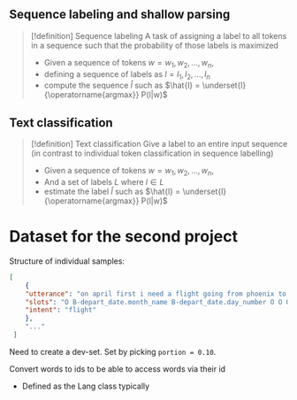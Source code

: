 

## Sequence labeling and shallow parsing

>[!definition] Sequence labeling
>A task of assigning a label to all tokens in a sequence such that the probability of those labels is maximized
>- Given a sequence of tokens $w = {w_1, w_2, ..., w_n}$,
>- defining a sequence of labels as $l = {l_1, l_2, ..., l_n}$
>- compute the sequence $\hat{l}$ such as $\hat{l} = \underset{l}{\operatorname{argmax}} P(l|w)$



## Text classification

>[!definition] Text classification
>Give a label to an entire input sequence (in contrast to individual token classification in sequence labelling)
>- Given a sequence of tokens $w = {w_1, w_2, ..., w_n}$,
>- And a set of labels $L$ where $l \in L$
>- estimate the label $\hat{l}$ such as $\hat{l} = \underset{l}{\operatorname{argmax}} P(l|w)$

# Dataset for the second project

Structure of individual samples:
```json
[
    {
    "utterance": "on april first i need a flight going from phoenix to san diego",
    "slots": "O B-depart_date.month_name B-depart_date.day_number O O O O O O B-fromloc.city_name O B-toloc.city_name I-toloc.city_name",
    "intent": "flight"
    },
    "..."
 ]
```

Need to create a dev-set. Set by picking `portion = 0.10`.

Convert words to ids to be able to access words via their id
 - Defined as the Lang class typically
